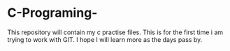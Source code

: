 # C-Programing-
This repository will contain my c practise files.
 This is for the first time i am trying to work with GIT. I hope I will learn more as the days pass by. 
